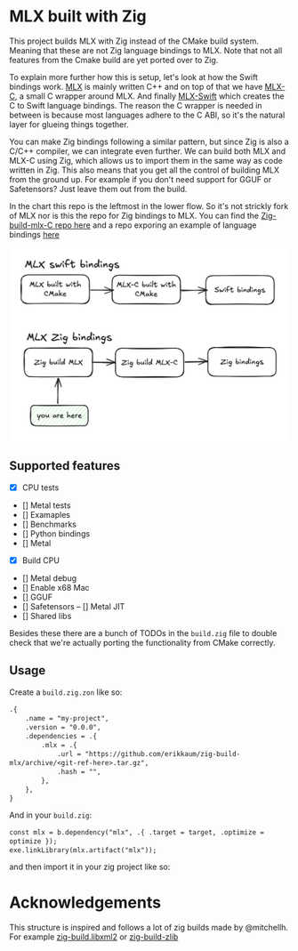# MLX built with Zig

This project builds MLX with Zig instead of the CMake build system. Meaning that these are not Zig language bindings to MLX. Note that not all features from the Cmake build are yet ported over to Zig. 

To explain more further how this is setup, let's look at how the Swift bindings work. [MLX](https://github.com/ml-explore/mlx) is mainly written C++ and on top of that we have [MLX-C](https://github.com/ml-explore/mlx-c), a small C wrapper around MLX. And finally [MLX-Swift](https://github.com/ml-explore/mlx-swift/) which creates the C to Swift language bindings. The reason the C wrapper is needed in between is because most languages adhere to the C ABI, so it's the natural layer for glueing things together.

You can make Zig bindings following a similar pattern, but since Zig is also a C/C++ compiler, we can integrate even further. We can build both MLX and MLX-C using Zig, which allows us to import them in the same way as code written in Zig. This also means that you get all the control of building MLX from the ground up. For example if you don't need support for GGUF or Safetensors? Just leave them out from the build.

In the chart this repo is the leftmost in the lower flow. So it's not strickly fork of MLX nor is this the repo for Zig bindings to MLX. You can find the [Zig-build-mlx-C repo here]() and a repo exporing an example of language bindings [here](zig-mlx-example-bindings) 

![mlx-chart](https://github.com/erikkaum/zig-build-mlx/blob/main/assets/chart-mlx.png?raw=true)


## Supported features

- [x] CPU tests
- [] Metal tests
- [] Examaples
- [] Benchmarks
- [] Python bindings
- [] Metal
- [x] Build CPU
- [] Metal debug
- [] Enable x68 Mac
- [] GGUF
- [] Safetensors
– [] Metal JIT
- [] Shared libs

Besides these there are a bunch of TODOs in the `build.zig` file to double check that we're actually porting the functionality from CMake correctly.

## Usage

Create a `build.zig.zon` like so:

```zig
.{
    .name = "my-project",
    .version = "0.0.0",
    .dependencies = .{
        .mlx = .{
            .url = "https://github.com/erikkaum/zig-build-mlx/archive/<git-ref-here>.tar.gz",
            .hash = "",
        },
    },
}
```

And in your `build.zig`:

```zig
const mlx = b.dependency("mlx", .{ .target = target, .optimize = optimize });
exe.linkLibrary(mlx.artifact("mlx"));
```

and then import it in your zig project like so:


# Acknowledgements
This structure is inspired and follows a lot of zig builds made by @mitchellh. For example [zig-build.libxml2](https://github.com/mitchellh/zig-build-libxml2/tree/main) or [zig-build-zlib](https://github.com/mitchellh/zig-build-zlib)